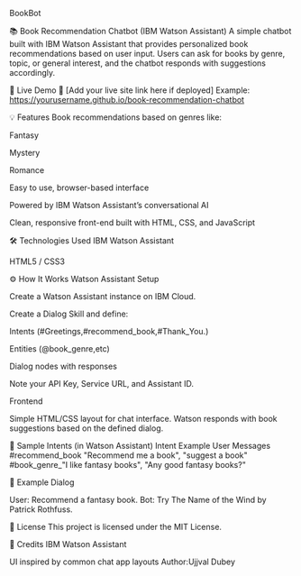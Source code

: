 BookBot


📚 Book Recommendation Chatbot (IBM Watson Assistant)
A simple chatbot built with IBM Watson Assistant that provides personalized book recommendations based on user input. Users can ask for books by genre, topic, or general interest, and the chatbot responds with suggestions accordingly.

🚀 Live Demo
🔗 [Add your live site link here if deployed]
Example: https://yourusername.github.io/book-recommendation-chatbot

💡 Features
Book recommendations based on genres like:

Fantasy

Mystery

Romance

Easy to use, browser-based interface

Powered by IBM Watson Assistant’s conversational AI

Clean, responsive front-end built with HTML, CSS, and JavaScript

🛠 Technologies Used
IBM Watson Assistant

HTML5 / CSS3 

⚙ How It Works
Watson Assistant Setup

Create a Watson Assistant instance on IBM Cloud.

Create a Dialog Skill and define:

Intents (#Greetings,#recommend_book,#Thank_You.)

Entities (@book_genre,etc)

Dialog nodes with responses

Note your API Key, Service URL, and Assistant ID.

Frontend

Simple HTML/CSS layout for chat interface.
Watson responds with book suggestions based on the defined dialog.


🧠 Sample Intents (in Watson Assistant)
Intent	Example User Messages
#recommend_book	"Recommend me a book", "suggest a book"
#book_genre_"I like fantasy books", "Any good fantasy books?"


💬 Example Dialog

User: Recommend a fantasy book.
Bot: Try The Name of the Wind by Patrick Rothfuss.


📜 License
This project is licensed under the MIT License.

🙌 Credits
IBM Watson Assistant

UI inspired by common chat app layouts
Author:Ujjval Dubey
